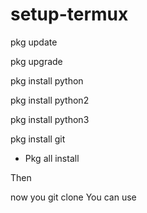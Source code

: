 # setup-termux
pkg update

pkg upgrade

pkg install python

pkg install python2

pkg install python3

pkg install git


* Pkg all install

Then

now you git clone You can use 
